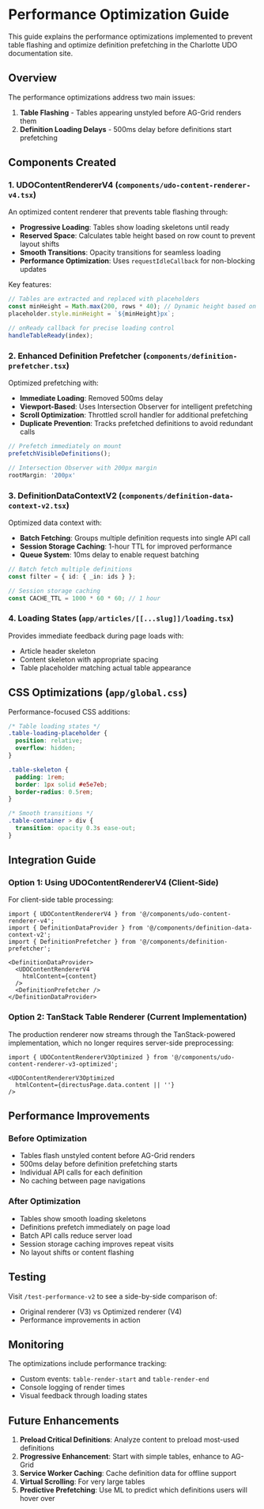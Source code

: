# Performance Optimization Guide

This guide explains the performance optimizations implemented to prevent table flashing and optimize definition prefetching in the Charlotte UDO documentation site.

## Overview

The performance optimizations address two main issues:
1. **Table Flashing** - Tables appearing unstyled before AG-Grid renders them
2. **Definition Loading Delays** - 500ms delay before definitions start prefetching

## Components Created

### 1. UDOContentRendererV4 (`components/udo-content-renderer-v4.tsx`)

An optimized content renderer that prevents table flashing through:
- **Progressive Loading**: Tables show loading skeletons until ready
- **Reserved Space**: Calculates table height based on row count to prevent layout shifts
- **Smooth Transitions**: Opacity transitions for seamless loading
- **Performance Optimization**: Uses `requestIdleCallback` for non-blocking updates

Key features:
```typescript
// Tables are extracted and replaced with placeholders
const minHeight = Math.max(200, rows * 40); // Dynamic height based on content
placeholder.style.minHeight = `${minHeight}px`;

// onReady callback for precise loading control
handleTableReady(index);
```

### 2. Enhanced Definition Prefetcher (`components/definition-prefetcher.tsx`)

Optimized prefetching with:
- **Immediate Loading**: Removed 500ms delay
- **Viewport-Based**: Uses Intersection Observer for intelligent prefetching
- **Scroll Optimization**: Throttled scroll handler for additional prefetching
- **Duplicate Prevention**: Tracks prefetched definitions to avoid redundant calls

```typescript
// Prefetch immediately on mount
prefetchVisibleDefinitions();

// Intersection Observer with 200px margin
rootMargin: '200px'
```

### 3. DefinitionDataContextV2 (`components/definition-data-context-v2.tsx`)

Optimized data context with:
- **Batch Fetching**: Groups multiple definition requests into single API call
- **Session Storage Caching**: 1-hour TTL for improved performance
- **Queue System**: 10ms delay to enable request batching

```typescript
// Batch fetch multiple definitions
const filter = { id: { _in: ids } };

// Session storage caching
const CACHE_TTL = 1000 * 60 * 60; // 1 hour
```

### 4. Loading States (`app/articles/[[...slug]]/loading.tsx`)

Provides immediate feedback during page loads with:
- Article header skeleton
- Content skeleton with appropriate spacing
- Table placeholder matching actual table appearance

## CSS Optimizations (`app/global.css`)

Performance-focused CSS additions:
```css
/* Table loading states */
.table-loading-placeholder {
  position: relative;
  overflow: hidden;
}

.table-skeleton {
  padding: 1rem;
  border: 1px solid #e5e7eb;
  border-radius: 0.5rem;
}

/* Smooth transitions */
.table-container > div {
  transition: opacity 0.3s ease-out;
}
```

## Integration Guide

### Option 1: Using UDOContentRendererV4 (Client-Side)

For client-side table processing:

```tsx
import { UDOContentRendererV4 } from '@/components/udo-content-renderer-v4';
import { DefinitionDataProvider } from '@/components/definition-data-context-v2';
import { DefinitionPrefetcher } from '@/components/definition-prefetcher';

<DefinitionDataProvider>
  <UDOContentRendererV4 
    htmlContent={content}
  />
  <DefinitionPrefetcher />
</DefinitionDataProvider>
```

### Option 2: TanStack Table Renderer (Current Implementation)

The production renderer now streams through the TanStack-powered implementation, which no longer requires server-side preprocessing:

```tsx
import { UDOContentRendererV3Optimized } from '@/components/udo-content-renderer-v3-optimized';

<UDOContentRendererV3Optimized 
  htmlContent={directusPage.data.content || ''}
/>
```

## Performance Improvements

### Before Optimization
- Tables flash unstyled content before AG-Grid renders
- 500ms delay before definition prefetching starts
- Individual API calls for each definition
- No caching between page navigations

### After Optimization
- Tables show smooth loading skeletons
- Definitions prefetch immediately on page load
- Batch API calls reduce server load
- Session storage caching improves repeat visits
- No layout shifts or content flashing

## Testing

Visit `/test-performance-v2` to see a side-by-side comparison of:
- Original renderer (V3) vs Optimized renderer (V4)
- Performance improvements in action

## Monitoring

The optimizations include performance tracking:
- Custom events: `table-render-start` and `table-render-end`
- Console logging of render times
- Visual feedback through loading states

## Future Enhancements

1. **Preload Critical Definitions**: Analyze content to preload most-used definitions
2. **Progressive Enhancement**: Start with simple tables, enhance to AG-Grid
3. **Service Worker Caching**: Cache definition data for offline support
4. **Virtual Scrolling**: For very large tables
5. **Predictive Prefetching**: Use ML to predict which definitions users will hover over
